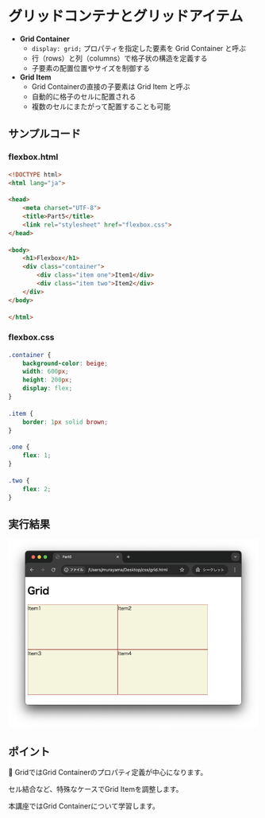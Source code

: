 # グリッドコンテナとグリッドアイテム

+ **Grid Container**
  + `display: grid;` プロパティを指定した要素を Grid Container と呼ぶ
  + 行（rows）と列（columns）で格子状の構造を定義する
  + 子要素の配置位置やサイズを制御する
+ **Grid Item**
  + Grid Containerの直接の子要素は Grid Item と呼ぶ
  + 自動的に格子のセルに配置される
  + 複数のセルにまたがって配置することも可能

## サンプルコード

### flexbox.html

```html
<!DOCTYPE html>
<html lang="ja">

<head>
    <meta charset="UTF-8">
    <title>Part5</title>
    <link rel="stylesheet" href="flexbox.css">
</head>

<body>
    <h1>Flexbox</h1>
    <div class="container">
        <div class="item one">Item1</div>
        <div class="item two">Item2</div>
    </div>
</body>

</html>
```

### flexbox.css

```css
.container {
    background-color: beige;
    width: 600px;
    height: 200px;
    display: flex;
}

.item { 
    border: 1px solid brown; 
}

.one {
    flex: 1;
}

.two {
    flex: 2; 
}
```

## 実行結果

![](https://raw.githubusercontent.com/murayama333/md2slide/refs/heads/main/md/css/part6/img/02.png)

## ポイント

💬 GridではGrid Containerのプロパティ定義が中心になります。

セル結合など、特殊なケースでGrid Itemを調整します。

本講座ではGrid Containerについて学習します。
